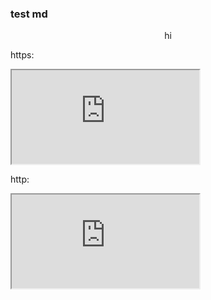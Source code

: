 ### test md

<center>hi</center>

https:
<iframe src="https://ident.me"></iframe>

http:
<iframe src="http://ident.me"></iframe>
